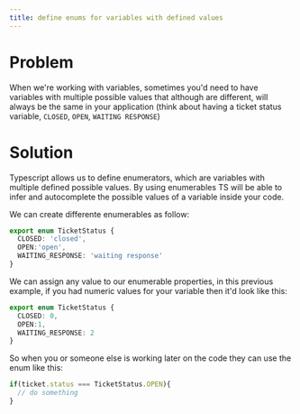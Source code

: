```yaml
---
title: define enums for variables with defined values
---
```


# Problem

When we're working with variables, sometimes you'd need to have variables with multiple possible values that although are different, will always be the same in your application (think about having a ticket status variable, `CLOSED`, `OPEN`, `WAITING RESPONSE`)

# Solution

Typescript allows us to define enumerators, which are variables with multiple defined possible values. By using enumerables TS will be able to infer and autocomplete the possible values of a variable inside your code.

We can create differente enumerables as follow:
```ts
export enum TicketStatus {
  CLOSED: 'closed',
  OPEN:'open',
  WAITING_RESPONSE: 'waiting response'
}
```

We can assign any value to our enumerable properties, in this previous example, if you had numeric values for your variable then it'd look like this:
```ts
export enum TicketStatus {
  CLOSED: 0,
  OPEN:1,
  WAITING_RESPONSE: 2
}
```

So when you or someone else is working later on the code they can use the enum like this:
```ts
if(ticket.status === TicketStatus.OPEN){
  // do something
}
```
